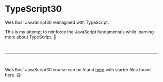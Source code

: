 # TypeScript30

Wes Bos' JavaScript30 reimagined with TypeScript.

This is my attempt to reinforce the JavaScript fundamentals while learning more about TypeScript. 🙂

<br>
<hr>
<br>

Wes Bos' JavaScript30 course can be found [here](https://javascript30.com/) with starter files found [here](https://github.com/wesbos/JavaScript30). 😃
